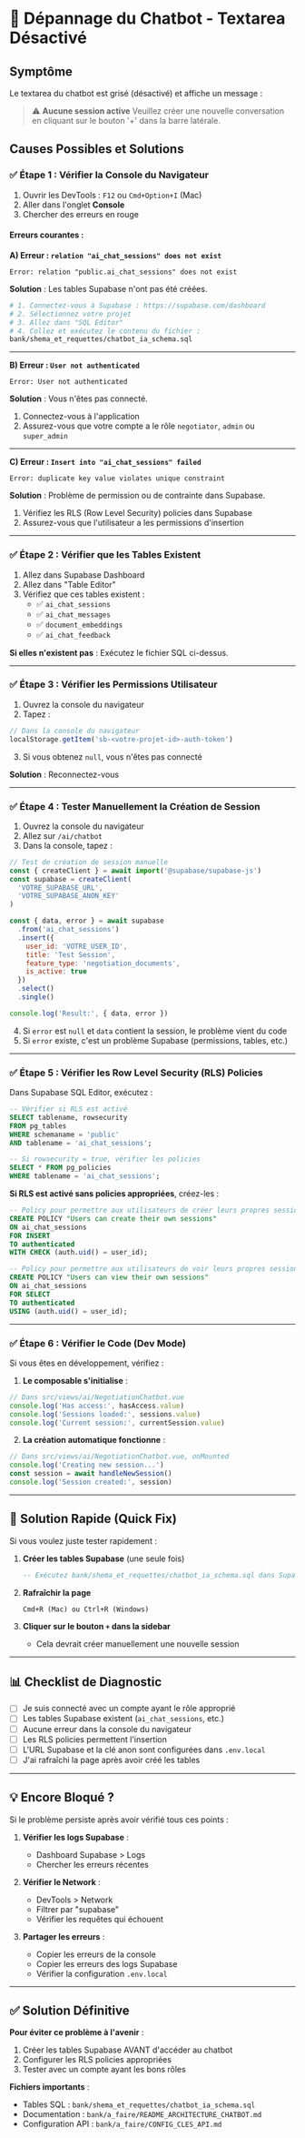 # 🔧 Dépannage du Chatbot - Textarea Désactivé

## Symptôme

Le textarea du chatbot est grisé (désactivé) et affiche un message :
> ⚠️ **Aucune session active**
> Veuillez créer une nouvelle conversation en cliquant sur le bouton '+' dans la barre latérale.

## Causes Possibles et Solutions

### ✅ Étape 1 : Vérifier la Console du Navigateur

1. Ouvrir les DevTools : `F12` ou `Cmd+Option+I` (Mac)
2. Aller dans l'onglet **Console**
3. Chercher des erreurs en rouge

#### Erreurs courantes :

**A) Erreur : `relation "ai_chat_sessions" does not exist`**
```
Error: relation "public.ai_chat_sessions" does not exist
```

**Solution** : Les tables Supabase n'ont pas été créées.

```bash
# 1. Connectez-vous à Supabase : https://supabase.com/dashboard
# 2. Sélectionnez votre projet
# 3. Allez dans "SQL Editor"
# 4. Collez et exécutez le contenu du fichier :
bank/shema_et_requettes/chatbot_ia_schema.sql
```

---

**B) Erreur : `User not authenticated`**
```
Error: User not authenticated
```

**Solution** : Vous n'êtes pas connecté.

1. Connectez-vous à l'application
2. Assurez-vous que votre compte a le rôle `negotiator`, `admin` ou `super_admin`

---

**C) Erreur : `Insert into "ai_chat_sessions" failed`**
```
Error: duplicate key value violates unique constraint
```

**Solution** : Problème de permission ou de contrainte dans Supabase.

1. Vérifiez les RLS (Row Level Security) policies dans Supabase
2. Assurez-vous que l'utilisateur a les permissions d'insertion

---

### ✅ Étape 2 : Vérifier que les Tables Existent

1. Allez dans Supabase Dashboard
2. Allez dans "Table Editor"
3. Vérifiez que ces tables existent :
   - ✅ `ai_chat_sessions`
   - ✅ `ai_chat_messages`
   - ✅ `document_embeddings`
   - ✅ `ai_chat_feedback`

**Si elles n'existent pas** : Exécutez le fichier SQL ci-dessus.

---

### ✅ Étape 3 : Vérifier les Permissions Utilisateur

1. Ouvrez la console du navigateur
2. Tapez :
```javascript
// Dans la console du navigateur
localStorage.getItem('sb-<votre-projet-id>-auth-token')
```

3. Si vous obtenez `null`, vous n'êtes pas connecté

**Solution** : Reconnectez-vous

---

### ✅ Étape 4 : Tester Manuellement la Création de Session

1. Ouvrez la console du navigateur
2. Allez sur `/ai/chatbot`
3. Dans la console, tapez :

```javascript
// Test de création de session manuelle
const { createClient } = await import('@supabase/supabase-js')
const supabase = createClient(
  'VOTRE_SUPABASE_URL',
  'VOTRE_SUPABASE_ANON_KEY'
)

const { data, error } = await supabase
  .from('ai_chat_sessions')
  .insert({
    user_id: 'VOTRE_USER_ID',
    title: 'Test Session',
    feature_type: 'negotiation_documents',
    is_active: true
  })
  .select()
  .single()

console.log('Result:', { data, error })
```

4. Si `error` est `null` et `data` contient la session, le problème vient du code
5. Si `error` existe, c'est un problème Supabase (permissions, tables, etc.)

---

### ✅ Étape 5 : Vérifier les Row Level Security (RLS) Policies

Dans Supabase SQL Editor, exécutez :

```sql
-- Vérifier si RLS est activé
SELECT tablename, rowsecurity
FROM pg_tables
WHERE schemaname = 'public'
AND tablename = 'ai_chat_sessions';

-- Si rowsecurity = true, vérifier les policies
SELECT * FROM pg_policies
WHERE tablename = 'ai_chat_sessions';
```

**Si RLS est activé sans policies appropriées**, créez-les :

```sql
-- Policy pour permettre aux utilisateurs de créer leurs propres sessions
CREATE POLICY "Users can create their own sessions"
ON ai_chat_sessions
FOR INSERT
TO authenticated
WITH CHECK (auth.uid() = user_id);

-- Policy pour permettre aux utilisateurs de voir leurs propres sessions
CREATE POLICY "Users can view their own sessions"
ON ai_chat_sessions
FOR SELECT
TO authenticated
USING (auth.uid() = user_id);
```

---

### ✅ Étape 6 : Vérifier le Code (Dev Mode)

Si vous êtes en développement, vérifiez :

1. **Le composable s'initialise** :
```javascript
// Dans src/views/ai/NegotiationChatbot.vue
console.log('Has access:', hasAccess.value)
console.log('Sessions loaded:', sessions.value)
console.log('Current session:', currentSession.value)
```

2. **La création automatique fonctionne** :
```javascript
// Dans src/views/ai/NegotiationChatbot.vue, onMounted
console.log('Creating new session...')
const session = await handleNewSession()
console.log('Session created:', session)
```

---

## 🚀 Solution Rapide (Quick Fix)

Si vous voulez juste tester rapidement :

1. **Créer les tables Supabase** (une seule fois)
   ```sql
   -- Exécutez bank/shema_et_requettes/chatbot_ia_schema.sql dans Supabase SQL Editor
   ```

2. **Rafraîchir la page**
   ```
   Cmd+R (Mac) ou Ctrl+R (Windows)
   ```

3. **Cliquer sur le bouton `+` dans la sidebar**
   - Cela devrait créer manuellement une nouvelle session

---

## 📊 Checklist de Diagnostic

- [ ] Je suis connecté avec un compte ayant le rôle approprié
- [ ] Les tables Supabase existent (`ai_chat_sessions`, etc.)
- [ ] Aucune erreur dans la console du navigateur
- [ ] Les RLS policies permettent l'insertion
- [ ] L'URL Supabase et la clé anon sont configurées dans `.env.local`
- [ ] J'ai rafraîchi la page après avoir créé les tables

---

## 💡 Encore Bloqué ?

Si le problème persiste après avoir vérifié tous ces points :

1. **Vérifier les logs Supabase** :
   - Dashboard Supabase > Logs
   - Chercher les erreurs récentes

2. **Vérifier le Network** :
   - DevTools > Network
   - Filtrer par "supabase"
   - Vérifier les requêtes qui échouent

3. **Partager les erreurs** :
   - Copier les erreurs de la console
   - Copier les erreurs des logs Supabase
   - Vérifier la configuration `.env.local`

---

## ✅ Solution Définitive

**Pour éviter ce problème à l'avenir** :

1. Créer les tables Supabase AVANT d'accéder au chatbot
2. Configurer les RLS policies appropriées
3. Tester avec un compte ayant les bons rôles

**Fichiers importants** :
- Tables SQL : `bank/shema_et_requettes/chatbot_ia_schema.sql`
- Documentation : `bank/a_faire/README_ARCHITECTURE_CHATBOT.md`
- Configuration API : `bank/a_faire/CONFIG_CLES_API.md`
